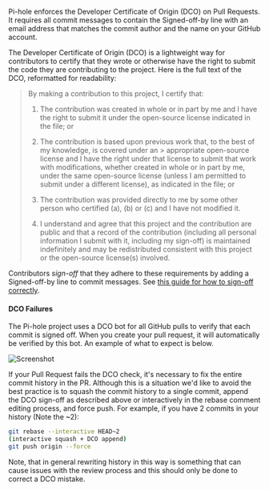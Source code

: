 Pi-hole enforces the Developer Certificate of Origin (DCO) on Pull Requests. It requires all commit messages to contain the Signed-off-by line with an email address that matches the commit author and the name on your GitHub account.

The Developer Certificate of Origin (DCO) is a lightweight way for contributors to certify that they wrote or otherwise have the right to submit the code they are contributing to the project. Here is the full text of the DCO, reformatted for readability:

> By making a contribution to this project, I certify that:
>
> 1. The contribution was created in whole or in part by me and I have the right to submit it under the open-source license indicated in the file; or
>
> 2. The contribution is based upon previous work that, to the best of my knowledge, is covered under an > appropriate open-source license and I have the right under that license to submit that work with modifications, whether created in whole or in part by me, under the same open-source license (unless I am permitted to submit under a different license), as indicated in the file; or
>
> 3. The contribution was provided directly to me by some other person who certified (a), (b) or (c) and I have not modified it.
>
> 4. I understand and agree that this project and the contribution are public and that a record of the contribution (including all personal information I submit with it, including my sign-off) is maintained indefinitely and may be redistributed consistent with this project or the open-source license(s) involved.

Contributors *sign-off* that they adhere to these requirements by adding a Signed-off-by line to commit messages. See [this guide for how to sign-off correctly](./how-to-signoff.md).

#### DCO Failures

The Pi-hole project uses a DCO bot for all GitHub pulls to verify that each commit is signed off. When you create your pull request, it will automatically be verified by this bot. An example of what to expect is below.

![Screenshot](../../images/github-commit-bots-expanded.png)

If your Pull Request fails the DCO check, it's necessary to fix the entire commit history in the PR. Although this is a situation we'd like to avoid the best practice is to squash the commit history to a single commit, append the DCO sign-off as described above or interactively in the rebase comment editing process, and force push. For example, if you have 2 commits in your history (Note the ~2):

```bash
git rebase --interactive HEAD~2
(interactive squash + DCO append)
git push origin --force
```

Note, that in general rewriting history in this way is something that can cause issues with the review process and this should only be done to correct a DCO mistake.
